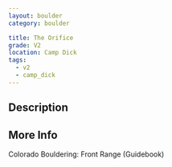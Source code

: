 ```yaml
---
layout: boulder
category: boulder

title: The Orifice
grade: V2
location: Camp Dick
tags:
  - v2
  - camp_dick
---
```


## Description


## More Info
Colorado Bouldering: Front Range (Guidebook)
